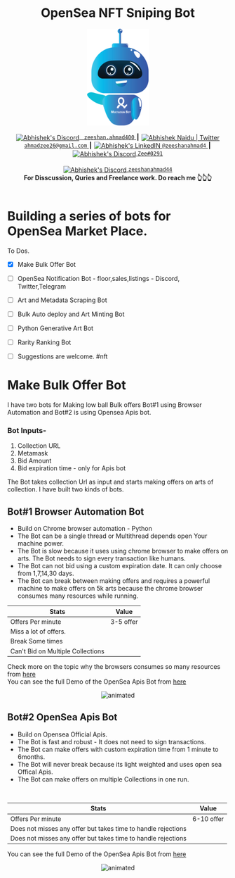 <h1 align="center">OpenSea NFT Sniping Bot</h1>
<p align="center">
  <a href="https://github.com/Zeeshanahmad4/Facebook-Automation-bot-with-Multilogin-and-Proxies">
    <img src="https://github.com/Zeeshanahmad4/My-Path-to-Python/blob/master/multimedia/fullcrop.png" alt="Logo" width="140" height="220">
  </a>
</p>
<div align="center">

  <a href="https://join.skype.com/invite/y8jt9Ecc32SF">
  <img  align="center" alt="Abhishek's Discord" width="30px" src="https://edent.github.io/SuperTinyIcons/images/svg/skype.svg" />
<code> zeeshan.ahmad400</code>
	</a>
  <span> ┃ </span>
<a href="https://mail.google.com/mail/u/?authuser=ahmadzee26@gmail.com">
  <img align="center" alt="Abhishek Naidu | Twitter" width="30px" src="https://edent.github.io/SuperTinyIcons/images/svg/gmail.svg" />
	<code>ahmadzee26@gmail.com</code>
</a>
	<span> ┃ </span>
	
<a href="https://t.me/zeeshanahmad4">
  <img align="center" alt="Abhishek's LinkedIN" width="30px" src="https://edent.github.io/SuperTinyIcons/images/svg/telegram.svg" />
	<code>@zeeshanahmad4</code>
</a>
	<span>┃</span>
  <a href="" style="margin-top: 12px;">
  <img  align="center" alt="Abhishek's Discord" width="30px" src="https://raw.githubusercontent.com/peterthehan/peterthehan/master/assets/discord.svg" />
	  <code>Zee#0291</code>
</a>
<br />
<br />
</a>
  <a href="https://www.upwork.com/freelancers/~0180a61cf01f9bc71d" style="margin-top: 12px;">
  <img  align="center" alt="Abhishek's Discord" width="40px" src="https://logowik.com/content/uploads/images/upwork.jpg" />
	  <code>zeeshanahmad44</code>
</a>
	
	
<!-- ![](https://visitor-badge.glitch.me/badge?page_id=.Zeeshanahmad4) -->
<!-- ![](https://api.visitorbadge.io/api/VisitorHit?user=Zeeshanahmad4&repo=Facebook-Automation-bot-with-Multilogin-and-Proxies&countColor=%237B1E7A) -->
</div>
	
<div align="center">
  <strong>For Disscussion, Quries and Freelance work. Do reach me 👆👆👆</strong>
</div>
<br />

# Building a series of bots for OpenSea Market Place.
To Dos.
- [x]  Make Bulk Offer Bot
- [ ]  OpenSea Notification Bot - floor,sales,listings - Discord, Twitter,Telegram
- [ ] Art and Metadata Scraping Bot
- [ ]  Bulk Auto deploy and Art Minting Bot
- [ ]  Python Generative Art Bot 
- [ ]  Rarity Ranking Bot
- [ ]  Suggestions are welcome.
#nft


# Make Bulk Offer Bot

I have two bots for Making low ball Bulk offers Bot#1 using Browser Automation and Bot#2 is using Opensea Apis bot.

### Bot Inputs-

 1. Collection URL 
 2. Metamask
 3. Bid Amount
 4. Bid expiration time  - only for Apis bot
 
The Bot takes collection Url as input and starts making offers on arts of collection. 
I have built two kinds of bots.


## Bot#1  Browser Automation Bot 
- Build on Chrome browser automation  - Python
- The Bot can be a single thread or Multithread depends open Your machine power.
- The Bot is slow because it uses using chrome browser to make offers on arts. The Bot needs to sign every transaction like humans.
- The Bot can not bid using a custom expiration date. It can only choose from 1,7,14,30 days.
- The Bot can break between making offers and requires a powerful machine to make offers on 5k  arts because the chrome browser consumes many resources while running. 

|Stats    |  Value   | 
|---------|-----------------|
|Offers Per minute |  3-5 offer       |
|Miss a lot of offers.       |
|Break Some times       |
|Can't Bid on Multiple Collections    |

Check more on the topic why the browsers consumes so many resources from [here](https://meta.stackoverflow.com/questions/362294/why-do-stale-stack-overflow-tabs-use-so-many-resources)
<br />
You can see the full Demo of the OpenSea Apis Bot from [here](https://www.youtube.com/watch?v=hGNHiymdzyA)

<p align="center">
  <img src="https://github.com/Zeeshanahmad4/OpenSea-Apis-NFT-Bulk-Make-Offer-Bot/blob/main/Browser_automation_bot.gif" alt="animated" />
</p>


## Bot#2  OpenSea Apis Bot 
- Build on Opensea Official Apis.
- The Bot is fast and robust - It does not need to sign transactions.
- The Bot can make offers with custom expiration time from 1 minute to 6months.
- The Bot will never break because its light weighted and uses open sea Offical Apis. 
- The Bot can make offers on multiple Collections in one run. 
<br />

|Stats    |  Value   | 
|---------|-----------------|
|Offers Per minute |  6-10 offer|
|Does not misses any offer but takes time to handle rejections|
|Does not misses any offer but takes time to handle rejections|



You can see the full Demo of the OpenSea Apis Bot from [here](https://www.youtube.com/watch?v=hGNHiymdzyA)

<p align="center">
  <img src="https://github.com/Zeeshanahmad4/OpenSea-Apis-NFT-Bulk-Make-Offer-Bot/blob/main/apis_bot.gif" alt="animated" />
</p>

